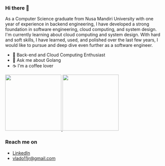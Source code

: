 ### Hi there 👋

As a Computer Science graduate from Nusa Mandiri University with one year of experience in backend engineering, I have developed a strong foundation in software engineering, cloud computing, and system design. I'm currently learning about cloud computing and system design. With hard and soft skills, I have learned, used, and polished over the last few years, I would like to pursue and deep dive even further as a software engineer.

- 🌱 Back-end and Cloud Computing Enthusiast
- 💬 Ask me about Golang
- ☕ I'm a coffee lover


<p align="left">
<a href="https://github.com/robertheo15">
  <img height="180em" src="https://github-readme-stats-eight-theta.vercel.app/api?username=rivaldojjuliano&show_icons=true&theme=algolia&include_all_commits=true&count_private=true"/>
  <img height="180em" src="https://github-readme-stats-eight-theta.vercel.app/api/top-langs/?username=rivaldojuliano&layout=compact&langs_count=8&theme=algolia"/>
</a>
</p>

### Reach me on
- <a href="https://www.linkedin.com/in/rivaldojuliano/" target="_blank">LinkedIn</a>
- vlado11jr@gmail.com

<!-- - 👯 I’m looking to collaborate on ...
- 🤔 I’m looking for help with ...
- 💬 Ask me about ...
- 📫 How to reach me: ...
- 😄 Pronouns: ...
- ⚡ Fun fact: ...
--!>
